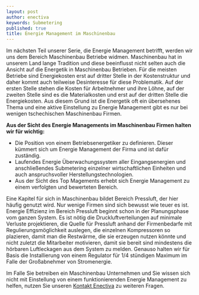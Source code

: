 ```yaml
---
layout: post
author: enectiva
keywords: Submetering
published: true
title: Energie Management im Maschinenbau
---
```



Im nächsten Teil unserer Serie, die Energie Management betrifft, werden wir uns dem Bereich Maschinenbau Betriebe widmen. Maschinenbau hat in unserem Land lange Tradition und diese beeinflusst nicht selten auch die Ansicht auf die Energetik in Maschinenbau Betrieben.  Für die meisten Betriebe sind Energiekosten erst auf dritter Stelle in der Kostenstruktur und daher kommt auch teilweise Desinteresse für diese Problematik. Auf der ersten Stelle stehen die Kosten für Arbeitnehmer und ihre Löhne, auf der zweiten Stelle sind es die Materialkosten und erst auf der dritten Stelle die Energiekosten. Aus diesem Grund ist die Energetik oft ein übersehenes Thema und eine aktive Einstellung zu Energie Management gibt es nur bei wenigen tschechischen Maschinenbau Firmen.

**Aus der Sicht des Energie Managements im Maschinenbau Firmen halten wir für wichtig:**

- Die Position von einem Betriebsenergetiker zu definieren. Dieser kümmert sich um Energie Management der Firma und ist dafür zuständig.
- Laufendes Energie Überwachungssystem aller Eingangsenergien und anschließendes Submetering einzelner wirtschaftlichen Einheiten und auch anspruchsvoller Herstellungstechnologien.  
- Aus der Sicht des Top Magements erhebt sich Energie Management zu einem verfolgten und bewerteten Bereich.

Eine Kapitel für sich in Maschinenbau bildet Bereich Pressluft, der hier häufig genutzt wird. Nur wenige Firmen sind sich bewusst wie teuer es ist. Energie Effizienz im Bereich Pressluft beginnt schon in der Planungsphase vom ganzen System. Es ist nötig die Druckluftverteilungen auf minimale Verluste projektieren, die Quelle für Pressluft anhand der Firmenbedarfe mit Regulierungsmöglichkeit auslegen, die einzelnen Kompressoren so plazieren, damit man die Restwärme, die sie erzeugen nutzen könnte und nicht zuletzt die Mitarbeiter motivieren, damit sie bereit sind mindestens die hörbaren Luftleckagen aus dem System zu melden. Genauso halten wir für Basis die Installierung von einem Regulator für 1/4 stündigen Maximum im Falle der Großabnehmer von Stromenergie.

Im Falle Sie betreiben ein Maschinenbau Unternehmen und Sie wissen sich nicht mit Einstellung von einem funktionierenden Energie Management zu helfen, nutzen Sie unseren [Kontakt Enectiva](/de/kontaktieren-sie-uns/) zu weiteren Fragen.
